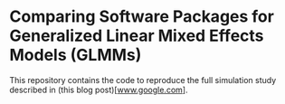 # Comparing Software Packages for Generalized Linear Mixed Effects Models (GLMMs)

This repository contains the code to reproduce the full simulation study described in (this blog post)[www.google.com].
